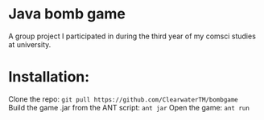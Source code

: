 # Java bomb game

A group project I participated in during the third year of my comsci studies at university.

# Installation:

Clone the repo: `git pull https://github.com/ClearwaterTM/bombgame` \
Build the game .jar from the ANT script: `ant jar`
Open the game: `ant run`
